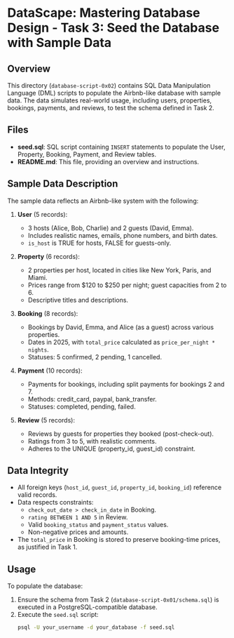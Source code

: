 # DataScape: Mastering Database Design - Task 3: Seed the Database with Sample Data

## Overview
This directory (`database-script-0x02`) contains SQL Data Manipulation Language (DML) scripts to populate the Airbnb-like database with sample data. The data simulates real-world usage, including users, properties, bookings, payments, and reviews, to test the schema defined in Task 2.

## Files
- **seed.sql**: SQL script containing `INSERT` statements to populate the User, Property, Booking, Payment, and Review tables.
- **README.md**: This file, providing an overview and instructions.

## Sample Data Description
The sample data reflects an Airbnb-like system with the following:

1. **User** (5 records):
   - 3 hosts (Alice, Bob, Charlie) and 2 guests (David, Emma).
   - Includes realistic names, emails, phone numbers, and birth dates.
   - `is_host` is TRUE for hosts, FALSE for guests-only.

2. **Property** (6 records):
   - 2 properties per host, located in cities like New York, Paris, and Miami.
   - Prices range from $120 to $250 per night; guest capacities from 2 to 6.
   - Descriptive titles and descriptions.

3. **Booking** (8 records):
   - Bookings by David, Emma, and Alice (as a guest) across various properties.
   - Dates in 2025, with `total_price` calculated as `price_per_night * nights`.
   - Statuses: 5 confirmed, 2 pending, 1 cancelled.

4. **Payment** (10 records):
   - Payments for bookings, including split payments for bookings 2 and 7.
   - Methods: credit_card, paypal, bank_transfer.
   - Statuses: completed, pending, failed.

5. **Review** (5 records):
   - Reviews by guests for properties they booked (post-check-out).
   - Ratings from 3 to 5, with realistic comments.
   - Adheres to the UNIQUE (property_id, guest_id) constraint.

## Data Integrity
- All foreign keys (`host_id`, `guest_id`, `property_id`, `booking_id`) reference valid records.
- Data respects constraints:
  - `check_out_date > check_in_date` in Booking.
  - `rating BETWEEN 1 AND 5` in Review.
  - Valid `booking_status` and `payment_status` values.
  - Non-negative prices and amounts.
- The `total_price` in Booking is stored to preserve booking-time prices, as justified in Task 1.

## Usage
To populate the database:
1. Ensure the schema from Task 2 (`database-script-0x01/schema.sql`) is executed in a PostgreSQL-compatible database.
2. Execute the `seed.sql` script:
   ```bash
   psql -U your_username -d your_database -f seed.sql
